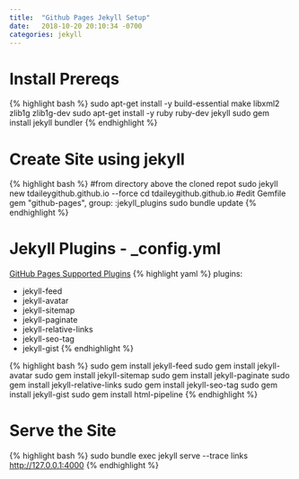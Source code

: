 ```yaml
---
title:  "Github Pages Jekyll Setup"
date:   2018-10-20 20:10:34 -0700
categories: jekyll
---
```

# Install Prereqs
{% highlight bash %}
sudo apt-get install -y build-essential make libxml2 zlib1g zlib1g-dev
sudo apt-get install -y ruby ruby-dev jekyll
sudo gem install jekyll bundler
{% endhighlight %}

# Create Site using jekyll
{% highlight bash %}
#from directory above the cloned repot
sudo jekyll new tdaileygithub.github.io --force
cd tdaileygithub.github.io
#edit Gemfile
gem "github-pages", group: :jekyll_plugins
sudo bundle update
{% endhighlight %}

# Jekyll Plugins  - _config.yml
[GitHub Pages Supported Plugins](https://pages.github.com/versions/)
{% highlight yaml %}
plugins:
  - jekyll-feed
  - jekyll-avatar
  - jekyll-sitemap
  - jekyll-paginate
  - jekyll-relative-links
  - jekyll-seo-tag
  - jekyll-gist
{% endhighlight %}

{% highlight bash %}
sudo gem install jekyll-feed
sudo gem install jekyll-avatar
sudo gem install jekyll-sitemap
sudo gem install jekyll-paginate
sudo gem install jekyll-relative-links
sudo gem install jekyll-seo-tag
sudo gem install jekyll-gist
sudo gem install html-pipeline
{% endhighlight %}

# Serve the Site
{% highlight bash %}
sudo bundle exec jekyll serve --trace
links http://127.0.0.1:4000
{% endhighlight %}